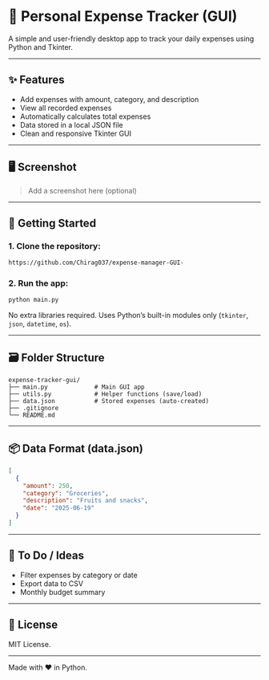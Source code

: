 # 💸 Personal Expense Tracker (GUI)

A simple and user-friendly desktop app to track your daily expenses using Python and Tkinter.

---

## ✨ Features  

- Add expenses with amount, category, and description
- View all recorded expenses
- Automatically calculates total expenses
- Data stored in a local JSON file
- Clean and responsive Tkinter GUI

---

## 🖥️ Screenshot

> Add a screenshot here (optional)

---

## 🚀 Getting Started

### 1. Clone the repository:
```bash
https://github.com/Chirag037/expense-manager-GUI-
```

### 2. Run the app:
```bash
python main.py
```

No extra libraries required. Uses Python’s built-in modules only (`tkinter`, `json`, `datetime`, `os`).

---

## 🗃️ Folder Structure
```
expense-tracker-gui/
├── main.py             # Main GUI app
├── utils.py            # Helper functions (save/load)
├── data.json           # Stored expenses (auto-created)
├── .gitignore
└── README.md
```

---

## 📦 Data Format (data.json)
```json
[
  {
    "amount": 250,
    "category": "Groceries",
    "description": "Fruits and snacks",
    "date": "2025-06-19"
  }
]
```

---

## 📌 To Do / Ideas
- Filter expenses by category or date
- Export data to CSV
- Monthly budget summary

---

## 📄 License
MIT License.

---

Made with ❤️ in Python.

